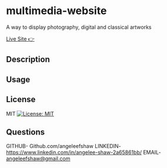   # multimedia-website
  
  A way to display photography, digital and classical artworks 
 
  [Live Site :point_right: ](https://angeleefshaw.github.io/fullstack-portfolio/ "Fullstack Portfolio")

  ## Description 

  ## Usage

  ## License
  MIT [![License: MIT](https://img.shields.io/badge/License-MIT-yellow.svg)](https://opensource.org/licenses/MIT)

  ## Questions
  GITHUB- Github.com/angeleefshaw
  LINKEDIN-  https://www.linkedin.com/in/angelee-shaw-2a65861bb/
  EMAIL- angeleefshaw@gmail.com
  
